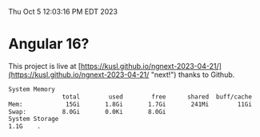 Thu Oct  5 12:03:16 PM EDT 2023

# Angular 16?


This project is live at [https://kusl.github.io/ngnext-2023-04-21/](https://kusl.github.io/ngnext-2023-04-21/ "next!") thanks to Github.

```bash
System Memory
               total        used        free      shared  buff/cache   available
Mem:            15Gi       1.8Gi       1.7Gi       241Mi        11Gi        12Gi
Swap:          8.0Gi       0.0Ki       8.0Gi
System Storage
1.1G	.
```
```bash
